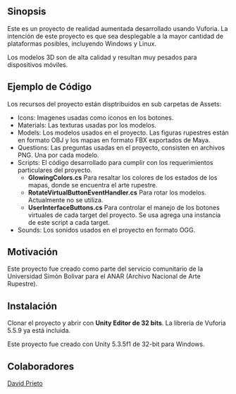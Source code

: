 ## Sinopsis

Este es un proyecto de realidad aumentada desarrollado usando Vuforia. La intención de este proyecto es que sea desplegable a la mayor cantidad de plataformas posibles, incluyendo Windows y Linux.

Los modelos 3D son de alta calidad y resultan muy pesados para dispositivos móviles.


## Ejemplo de Código

Los recursos del proyecto están disptribuidos en sub carpetas de Assets:

- Icons: Imagenes usadas como íconos en los botones.
- Materials: Las texturas usadas por los modelos.
- Models: Los modelos usados en el proyecto. Las figuras rupestres están en formato OBJ y los mapas en formato FBX exportados de Maya.
- Questions: Las preguntas usadas en el proyecto, consisten en archivos PNG. Una por cada modelo.
- Scripts: El código desarrollado para cumplir con los requerimientos particulares del proyecto.
	- **GlowingColors.cs** 
	Para resaltar los colores de los estados de los mapas, donde se encuentra el arte rupestre.
	- **RotateVirtualButtonEventHandler.cs**
	Para rotar los modelos. Actualmente no se utiliza.
	- **UserInterfaceButtons.cs**
	Para controlar el manejo de los botones virtuales de cada target del proyecto. Se usa agrega una instancia de este script a cada target.
- Sounds: Los sonidos usados en el proyecto en formato OGG.


## Motivación

Este proyecto fue creado como parte del servicio comunitario de la Universidad Simón Bolivar para el ANAR (Archivo Nacional de Arte Rupestre).


## Instalación

Clonar el proyecto y abrir con **Unity Editor de 32 bits**. La librería de Vuforia 5.5.9 ya está incluida.

Este proyecto fue creado con Unity 5.3.5f1 de 32-bit para Windows.


## Colaboradores

[David Prieto](https://github.com/mergin)

